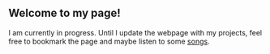 ## Welcome to my page!

I am currently in progress. Until I update the webpage with my projects, feel free to bookmark the page and maybe listen to some [songs](https://open.spotify.com/track/5wN3b5AtoOFVCoQW0ldhGD?si=556jZEbHTiWtQg86p5N_NQ).



